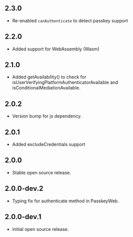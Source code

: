 ## 2.3.0
* Re-enabled `canAuthenticate` to detect passkey support

## 2.2.0
* Added support for WebAssembly (Wasm)

## 2.1.0
* Added getAvailability() to check for isUserVerifyingPlatformAuthenticatorAvailable and isConditionalMediationAvailable.

## 2.0.2
* Version bump for js dependency.

## 2.0.1 
* Added excludeCredentials support

## 2.0.0 
* Stable open source release.

## 2.0.0-dev.2
* Typing fix for authenticate method in PasskeyWeb.

## 2.0.0-dev.1

* Initial open source release.
